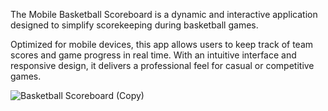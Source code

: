 The Mobile Basketball Scoreboard is a dynamic and interactive application designed to simplify scorekeeping during basketball games.

Optimized for mobile devices, this app allows users to keep track of team scores and game progress in real time. With an intuitive interface and responsive design, it delivers a professional feel for casual or competitive games.

![Basketball Scoreboard (Copy)](https://github.com/user-attachments/assets/2fcfc119-044f-4444-9510-c4bed6d95de1)
